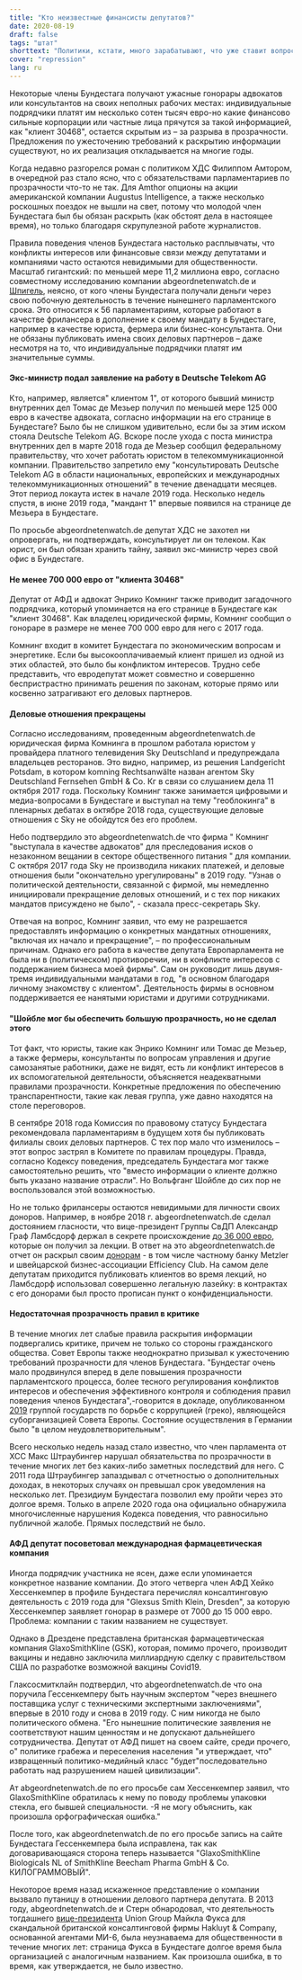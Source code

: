 ```yaml
---
title: "Кто неизвестные финансисты депутатов?"
date: 2020-08-19
draft: false
tags: "штат"
shorttext: "Политики, кстати, много зарабатывают, что уже ставит вопрос о независимости. Но кто такие неизвестные доноры, составляющие группу?"
cover: "repression"
lang: ru
---
```


Некоторые члены Бундестага получают ужасные гонорары адвокатов или консультантов на своих неполных рабочих местах: индивидуальные подрядчики платят им несколько сотен тысяч евро-но какие финансово сильные корпорации или частные лица прячутся за такой информацией, как "клиент 30468", остается скрытым из – за разрыва в прозрачности. Предложения по ужесточению требований к раскрытию информации существуют, но их реализация откладывается на многие годы.

Когда недавно разгорелся роман с политиком ХДС Филиппом Амтором, в очередной раз стало ясно, что с обязательствами парламентариев по прозрачности что-то не так. Для Amthor опционы на акции американской компании Augustus Intelligence, а также несколько роскошных поездок не вышли на свет, потому что молодой член Бундестага был бы обязан раскрыть (как обстоят дела в настоящее время), но только благодаря скрупулезной работе журналистов.

Правила поведения членов Бундестага настолько расплывчаты, что конфликты интересов или финансовые связи между депутатами и компаниями часто остаются невидимыми для общественности. Масштаб гигантский: по меньшей мере 11,2 миллиона евро, согласно совместному исследованию компании abgeordnetenwatch.de и [Шпигель](https://www.spiegel.de/politik/deutschland/nebentaetigkeiten-was-bundestagsabgeordnete-nebenher-verdienen-a-e4650f15-5ea8-49b9-b802-2e5570236c6d "Was Bundestagsabgeordnete nebenher verdienen"), неясно, от кого члены Бундестага получали деньги через свою побочную деятельность в течение нынешнего парламентского срока. Это относится к 56 парламентариям, которые работают в качестве фрилансера в дополнение к своему мандату в Бундестаге, например в качестве юриста, фермера или бизнес-консультанта. Они не обязаны публиковать имена своих деловых партнеров – даже несмотря на то, что индивидуальные подрядчики платят им значительные суммы.

#### Экс-министр подал заявление на работу в Deutsche Telekom AG

Кто, например, является" клиентом 1", от которого бывший министр внутренних дел Томас де Мезьер получил по меньшей мере 125 000 евро в качестве адвоката, согласно информации на его странице в Бундестаге? Было бы не слишком удивительно, если бы за этим иском стояла Deutsche Telekom AG. Вскоре после ухода с поста министра внутренних дел в марте 2018 года де Мезьер сообщил федеральному правительству, что хочет работать юристом в телекоммуникационной компании. Правительство запретило ему "консультировать Deutsche Telekom AG в области национальных, европейских и международных телекоммуникационных отношений" в течение двенадцати месяцев. Этот период локаута истек в начале 2019 года. Несколько недель спустя, в июне 2019 года, "мандант 1" впервые появился на странице де Мезьера в Бундестаге.

По просьбе abgeordnetenwatch.de депутат ХДС не захотел ни опровергать, ни подтверждать, консультирует ли он телеком. Как юрист, он был обязан хранить тайну, заявил экс-министр через свой офис в Бундестаге.

#### Не менее 700 000 евро от "клиента 30468"

Депутат от АФД и адвокат Энрико Комнинг также приводит загадочного подрядчика, который упоминается на его странице в Бундестаге как "клиент 30468". Как владелец юридической фирмы, Комнинг сообщил о гонораре в размере не менее 700 000 евро для него с 2017 года.

Комнинг входит в комитет Бундестага по экономическим вопросам и энергетике. Если бы высокооплачиваемый клиент пришел из одной из этих областей, это было бы конфликтом интересов. Трудно себе представить, что евродепутат может совместно и совершенно беспристрастно принимать решения по законам, которые прямо или косвенно затрагивают его деловых партнеров.

#### Деловые отношения прекращены

Согласно исследованиям, проведенным abgeordnetenwatch.de юридическая фирма Комнинга в прошлом работала юристом у провайдера платного телевидения Sky Deutschland и предупреждала владельцев ресторанов. Это видно, например, из решения Landgericht Potsdam, в котором komning Rechtsanwälte назван агентом Sky Deutschland Fernsehen GmbH & Co. Кг в связи со слушанием дела 11 октября 2017 года. Поскольку Комнинг также занимается цифровыми и медиа-вопросами в Бундестаге и выступал на тему "геоблокинга" в пленарных дебатах в октябре 2018 года, существующие деловые отношения с Sky не обойдутся без его проблем.

Небо подтвердило это abgeordnetenwatch.de что фирма " Комнинг "выступала в качестве адвокатов" для преследования исков о незаконном вещании в секторе общественного питания " для компании. С октября 2017 года Sky не производила никаких платежей, и деловые отношения были "окончательно урегулированы" в 2019 году. "Узнав о политической деятельности, связанной с фирмой, мы немедленно инициировали прекращение деловых отношений, и с тех пор никаких мандатов присуждено не было", - сказала пресс-секретарь Sky.

Отвечая на вопрос, Комнинг заявил, что ему не разрешается предоставлять информацию о конкретных мандатных отношениях, "включая их начало и прекращение", – по профессиональным причинам. Однако его работа в качестве депутата Европарламента не была ни в (политическом) противоречии, ни в конфликте интересов с поддержанием бизнеса моей фирмы". Сам он руководит лишь двумя-тремя индивидуальными мандатами в год, "в основном благодаря личному знакомству с клиентом". Деятельность фирмы в основном поддерживается ее нанятыми юристами и другими сотрудниками.

#### "Шойбле мог бы обеспечить большую прозрачность, но не сделал этого

Тот факт, что юристы, такие как Энрико Комнинг или Томас де Мезьер, а также фермеры, консультанты по вопросам управления и другие самозанятые работники, даже не видят, есть ли конфликт интересов в их вспомогательной деятельности, объясняется неадекватными правилами прозрачности. Конкретные предложения по обеспечению транспарентности, такие как левая группа, уже давно находятся на столе переговоров.

В сентябре 2018 года Комиссия по правовому статусу Бундестага рекомендовала парламентариям в будущем хотя бы публиковать филиалы своих деловых партнеров. С тех пор мало что изменилось – этот вопрос застрял в Комитете по правилам процедуры. Правда, согласно Кодексу поведения, председатель Бундестага мог также самостоятельно решить, что "вместо информации о клиенте должно быть указано название отрасли". Но Вольфганг Шойбле до сих пор не воспользовался этой возможностью.

Но не только фрилансеры остаются невидимыми для личности своих доноров. Например, в ноябре 2018 г. abgeordnetenwatch.de сделал достоянием гласности, что вице-президент Группы СвДП Александр Граф Ламбсдорф держал в секрете происхождение [до 36 000 евро](https://www.abgeordnetenwatch.de/blog/nebentaetigkeiten/fdp-fraktionsvize-haelt-herkunft-von-vortragshonoraren-geheim "FDP-Fraktionsvize hält Herkunft von Vortragshonoraren geheim"), которые он получил за лекции. В ответ на это abgeordnetenwatch.de отчет он раскрыл своим [донорам](https://www.abgeordnetenwatch.de/blog/nebentaetigkeiten/nach-abgeordnetenwatchde-bericht-fdp-fraktionsvize-legt-geldgeber-offen-und "Nach abgeordnetenwatch.de-Bericht: FDP-Fraktionsvize legt Geldgeber offen – und wirft neue Fragen auf") - в том числе частному банку Metzler и швейцарской бизнес-ассоциации Efficiency Club. На самом деле депутатам приходится публиковать клиентов во время лекций, но Ламбсдорф использовал совершенно легальную лазейку: в контрактах с его донорами был просто прописан пункт о конфиденциальности.

#### Недостаточная прозрачность правил в критике

В течение многих лет слабые правила раскрытия информации подвергались критике, причем не только со стороны гражданского общества. Совет Европы также неоднократно призывал к ужесточению требований прозрачности для членов Бундестага. "Бундестаг очень мало продвинулся вперед в деле повышения прозрачности парламентского процесса, более тесного регулирования конфликтов интересов и обеспечения эффективного контроля и соблюдения правил поведения членов Бундестага",-говорится в докладе, опубликованном [2019](/static/downloads/GrecoRC4-2019-17-Final-de-Deutschland-2ndRC-PUBLIK.pdf "GRECO - STAATENGRUPPE GEGEN KORRUPTION") группой государств по борьбе с коррупцией (греко), являющейся суборганизацией Совета Европы. Состояние осуществления в Германии было "в целом неудовлетворительным".

Всего несколько недель назад стало известно, что член парламента от ХСС Макс Штраубингер нарушал обязательства по прозрачности в течение многих лет без каких-либо заметных последствий для него. С 2011 года Штраубингер запаздывал с отчетностью о дополнительных доходах, в некоторых случаях он превышал срок уведомления на несколько лет. Президиум Бундестага позволил ему пройти через это долгое время. Только в апреле 2020 года она официально обнаружила многочисленные нарушения Кодекса поведения, что равносильно публичной жалобе. Прямых последствий не было.

#### АФД депутат посоветовал международная фармацевтическая компания

Иногда подрядчик участника не ясен, даже если упоминается конкретное название компании. До этого четверга член АФД Хейко Хессенкемпер в профиле Бундестага перечислял консалтинговую деятельность с 2019 года для "Glexsus Smith Klein, Dresden", за которую Хессенкемпер заявляет гонорар в размере от 7000 до 15 000 евро. Проблема: компании с таким названием не существует.

Однако в Дрездене представлена британская фармацевтическая компания GlaxoSmithKline (GSK), которая, помимо прочего, производит вакцины и недавно заключила миллиардную сделку с правительством США по разработке возможной вакцины Covid19.

Глаксосмитклайн подтвердил, что abgeordnetenwatch.de что она поручила Гессенкемперу быть научным экспертом "через внешнего поставщика услуг с техническими экспертными заключениями", впервые в 2010 году и снова в 2019 году. С ним никогда не было политического обмена. "Его нынешние политические заявления не соответствуют нашим ценностям и не допускают дальнейшего сотрудничества. Депутат от АФД пишет на своем сайте, среди прочего, о" политике грабежа и переселения населения "и утверждает, что" извращенный политико-медийный класс "будет"последовательно работать над разрушением нашей цивилизации".

Ат abgeordnetenwatch.de по его просьбе сам Хессенкемпер заявил, что GlaxoSmithKline обратилась к нему по поводу проблемы упаковки стекла, его бывшей специальности. -Я не могу объяснить, как произошла орфографическая ошибка."

После того, как abgeordnetenwatch.de по его просьбе запись на сайте Бундестага Гессенкемпера была исправлена, так как договаривающаяся сторона теперь называется "GlaxoSmithKline Biologicals NL of SmithKline Beecham Pharma GmbH & Co. КИЛОГРАММОВЫЙ".

Некоторое время назад искаженное представление о компании вызвало путаницу в отношении делового партнера депутата. В 2013 году, abgeordnetenwatch.de и Стерн обнародовал, что деятельность тогдашнего [вице-президента](https://www.abgeordnetenwatch.de/blog/lobbyismus/michael-fuchs-kassierte-jahrelang-geld-von-nebuloeser-beratungsfirma-updates "Michael Fuchs kassierte jahrelang Geld von nebulöser Beratungsfirma") Union Group Майкла Фукса для скандальной британской консалтинговой фирмы Hakluyt & Company, основанной агентами МИ-6, была неузнаваема для общественности в течение многих лет: страница Фукса в Бундестаге долгое время была организацией с аналогичным названием. Как произошла ошибка, в то время, как утверждается, не было известно.
